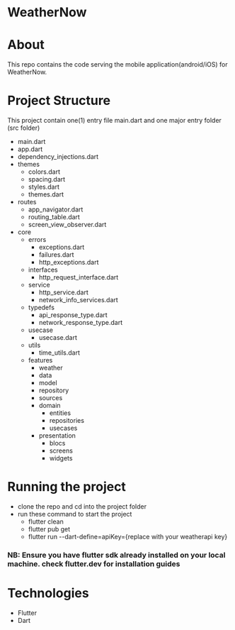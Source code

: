 # WeatherNow

# About
This repo contains the code serving the mobile application(android/iOS) for WeatherNow.

# Project Structure
This project contain one(1) entry file main.dart and one major entry folder (src folder)
- main.dart
- app.dart
- dependency_injections.dart
- themes
  - colors.dart
  - spacing.dart
  - styles.dart
  - themes.dart
- routes
  - app_navigator.dart
  - routing_table.dart
  - screen_view_observer.dart
- core
  - errors
    - exceptions.dart
    - failures.dart
    - http_exceptions.dart
  - interfaces
    - http_request_interface.dart
  - service
    - http_service.dart
    - network_info_services.dart
  - typedefs
    - api_response_type.dart
    - network_response_type.dart
  - usecase
    - usecase.dart
  - utils
    - time_utils.dart
  - features
    - weather
     - data
      - model
      - repository
      - sources
     - domain
       - entities
       - repositories
       - usecases
     - presentation
       - blocs
       - screens
       - widgets
    
  
# Running the project
- clone the repo and cd into the project folder
- run these command to start the project
  - flutter clean
  - flutter pub get
  - flutter run --dart-define=apiKey={replace with your weatherapi key}
### NB: Ensure you have flutter sdk already installed on your local machine. check flutter.dev for installation guides

# Technologies
- Flutter
- Dart

